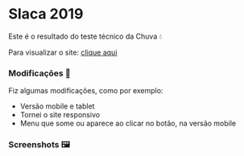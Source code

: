 # Slaca 2019

Este é o resultado do teste técnico da Chuva 💧

Para visualizar o site: <a href="https://henriquecontini.github.io/BalleBot/">clique aqui</a>

### Modificações 🔧
Fiz algumas modificações, como por exemplo:
- Versão mobile e tablet
- Tornei o site responsivo
- Menu que some ou aparece ao clicar no botão, na versão mobile

### Screenshots 🖼️
